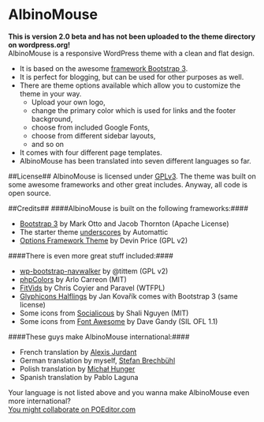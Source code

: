AlbinoMouse
===========

**This is version 2.0 beta and has not been uploaded to the theme directory on wordpress.org!**  
AlbinoMouse is a responsive WordPress theme with a clean and flat design.
* It is based on the awesome <a href="https://github.com/twbs/bootstrap">framework Bootstrap 3</a>.
* It is perfect for blogging, but can be used for other purposes as well.
* There are theme options available which allow you to customize the theme in your way. 
	* Upload your own logo,
	* change the primary color which is used for links and the footer background,
	* choose from included Google Fonts,
	* choose from different sidebar layouts,
	* and so on
* It comes with four different page templates.
* AlbinoMouse has been translated into seven different languages so far.

##License##
AlbinoMouse is licensed under [GPLv3](https://github.com/pixelstrolch/AlbinoMouse/blob/master/license.txt). The theme was built on some awesome frameworks and other great includes. Anyway, all code is open source.

##Credits##
####AlbinoMouse is built on the following frameworks:####
* [Bootstrap 3](https://github.com/twbs/bootstrap) by Mark Otto and Jacob Thornton (Apache License)
* The starter theme [underscores](https://github.com/Automattic/_s) by Automattic
* [Options Framework Theme](https://github.com/devinsays/options-framework-theme) by Devin Price (GPL v2)

####There is even more great stuff included:####
* [wp-bootstrap-navwalker](https://github.com/twittem/wp-bootstrap-navwalker) by @tittem (GPL v2)
* [phpColors](https://github.com/mexitek/phpColors) by Arlo Carreon (MIT)
* [FitVids](https://github.com/davatron5000/FitVids.js) by Chris Coyier and Paravel (WTFPL)
* [Glyphicons Halflings](http://glyphicons.com) by Jan Kovařík comes with Bootstrap 3 (same license)
* Some icons from [Socialicous](https://github.com/shalinguyen/socialicious) by Shali Nguyen (MIT)
* Some icons from [Font Awesome](https://github.com/FortAwesome/Font-Awesome/) by Dave Gandy (SIL OFL 1.1)

####These guys make AlbinoMouse international:####
* French translation by [Alexis Jurdant](http://effingo.be/)
* German translation by myself, [Stefan Brechbühl](http://www.pixelstrol.ch/)
* Polish translation by [Michał Hunger](http://blog.13mhz.kapa.pl/)
* Spanish translation by Pablo Laguna

Your language is not listed above and you wanna make AlbinoMouse even more international?<br/>
[You might collaborate on POEditor.com](https://poeditor.com/join/project?hash=a014ba485142acb471bb0b5394ee345a)

